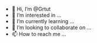- 👋 Hi, I’m @Grtut
- 👀 I’m interested in ...
- 🌱 I’m currently learning ...
- 💞️ I’m looking to collaborate on ...
- 📫 How to reach me ...

<!---
Grtut/Grtut is a ✨ special ✨ repository because its `README.md` (this file) appears on your GitHub profile.
You can click the Preview link to take a look at your changes.
--->
